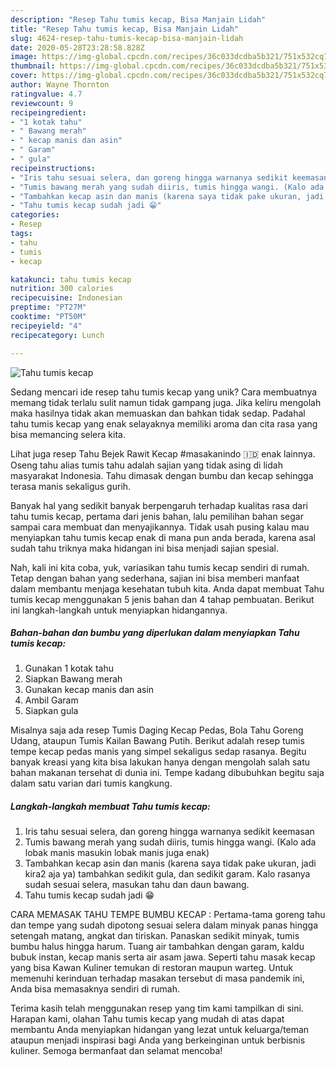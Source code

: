 ```yaml
---
description: "Resep Tahu tumis kecap, Bisa Manjain Lidah"
title: "Resep Tahu tumis kecap, Bisa Manjain Lidah"
slug: 4624-resep-tahu-tumis-kecap-bisa-manjain-lidah
date: 2020-05-28T23:28:58.828Z
image: https://img-global.cpcdn.com/recipes/36c033dcdba5b321/751x532cq70/tahu-tumis-kecap-foto-resep-utama.jpg
thumbnail: https://img-global.cpcdn.com/recipes/36c033dcdba5b321/751x532cq70/tahu-tumis-kecap-foto-resep-utama.jpg
cover: https://img-global.cpcdn.com/recipes/36c033dcdba5b321/751x532cq70/tahu-tumis-kecap-foto-resep-utama.jpg
author: Wayne Thornton
ratingvalue: 4.7
reviewcount: 9
recipeingredient:
- "1 kotak tahu"
- " Bawang merah"
- " kecap manis dan asin"
- " Garam"
- " gula"
recipeinstructions:
- "Iris tahu sesuai selera, dan goreng hingga warnanya sedikit keemasan"
- "Tumis bawang merah yang sudah diiris, tumis hingga wangi. (Kalo ada lobak manis masukin lobak manis juga enak)"
- "Tambahkan kecap asin dan manis (karena saya tidak pake ukuran, jadi kira2 aja ya) tambahkan sedikit gula, dan sedikit garam. Kalo rasanya sudah sesuai selera, masukan tahu dan daun bawang."
- "Tahu tumis kecap sudah jadi 😁"
categories:
- Resep
tags:
- tahu
- tumis
- kecap

katakunci: tahu tumis kecap 
nutrition: 300 calories
recipecuisine: Indonesian
preptime: "PT27M"
cooktime: "PT50M"
recipeyield: "4"
recipecategory: Lunch

---
```



![Tahu tumis kecap](https://img-global.cpcdn.com/recipes/36c033dcdba5b321/751x532cq70/tahu-tumis-kecap-foto-resep-utama.jpg)

Sedang mencari ide resep tahu tumis kecap yang unik? Cara membuatnya memang tidak terlalu sulit namun tidak gampang juga. Jika keliru mengolah maka hasilnya tidak akan memuaskan dan bahkan tidak sedap. Padahal tahu tumis kecap yang enak selayaknya memiliki aroma dan cita rasa yang bisa memancing selera kita.

Lihat juga resep Tahu Bejek Rawit Kecap #masakanindo 🇮🇩 enak lainnya. Oseng tahu alias tumis tahu adalah sajian yang tidak asing di lidah masyarakat Indonesia. Tahu dimasak dengan bumbu dan kecap sehingga terasa manis sekaligus gurih.

Banyak hal yang sedikit banyak berpengaruh terhadap kualitas rasa dari tahu tumis kecap, pertama dari jenis bahan, lalu pemilihan bahan segar sampai cara membuat dan menyajikannya. Tidak usah pusing kalau mau menyiapkan tahu tumis kecap enak di mana pun anda berada, karena asal sudah tahu triknya maka hidangan ini bisa menjadi sajian spesial.


Nah, kali ini kita coba, yuk, variasikan tahu tumis kecap sendiri di rumah. Tetap dengan bahan yang sederhana, sajian ini bisa memberi manfaat dalam membantu menjaga kesehatan tubuh kita. Anda dapat membuat Tahu tumis kecap menggunakan 5 jenis bahan dan 4 tahap pembuatan. Berikut ini langkah-langkah untuk menyiapkan hidangannya.

<!--inarticleads1-->

##### Bahan-bahan dan bumbu yang diperlukan dalam menyiapkan Tahu tumis kecap:

1. Gunakan 1 kotak tahu
1. Siapkan  Bawang merah
1. Gunakan  kecap manis dan asin
1. Ambil  Garam
1. Siapkan  gula


Misalnya saja ada resep Tumis Daging Kecap Pedas, Bola Tahu Goreng Udang, ataupun Tumis Kailan Bawang Putih. Berikut adalah resep tumis tempe kecap pedas manis yang simpel sekaligus sedap rasanya. Begitu banyak kreasi yang kita bisa lakukan hanya dengan mengolah salah satu bahan makanan tersehat di dunia ini. Tempe kadang dibubuhkan begitu saja dalam satu varian dari tumis kangkung. 

<!--inarticleads2-->

##### Langkah-langkah membuat Tahu tumis kecap:

1. Iris tahu sesuai selera, dan goreng hingga warnanya sedikit keemasan
1. Tumis bawang merah yang sudah diiris, tumis hingga wangi. (Kalo ada lobak manis masukin lobak manis juga enak)
1. Tambahkan kecap asin dan manis (karena saya tidak pake ukuran, jadi kira2 aja ya) tambahkan sedikit gula, dan sedikit garam. Kalo rasanya sudah sesuai selera, masukan tahu dan daun bawang.
1. Tahu tumis kecap sudah jadi 😁


CARA MEMASAK TAHU TEMPE BUMBU KECAP : Pertama-tama goreng tahu dan tempe yang sudah dipotong sesuai selera dalam minyak panas hingga setengah matang, angkat dan tiriskan. Panaskan sedikit minyak, tumis bumbu halus hingga harum. Tuang air tambahkan dengan garam, kaldu bubuk instan, kecap manis serta air asam jawa. Seperti tahu masak kecap yang bisa Kawan Kuliner temukan di restoran maupun warteg. Untuk memenuhi kerinduan terhadap masakan tersebut di masa pandemik ini, Anda bisa memasaknya sendiri di rumah. 

Terima kasih telah menggunakan resep yang tim kami tampilkan di sini. Harapan kami, olahan Tahu tumis kecap yang mudah di atas dapat membantu Anda menyiapkan hidangan yang lezat untuk keluarga/teman ataupun menjadi inspirasi bagi Anda yang berkeinginan untuk berbisnis kuliner. Semoga bermanfaat dan selamat mencoba!
